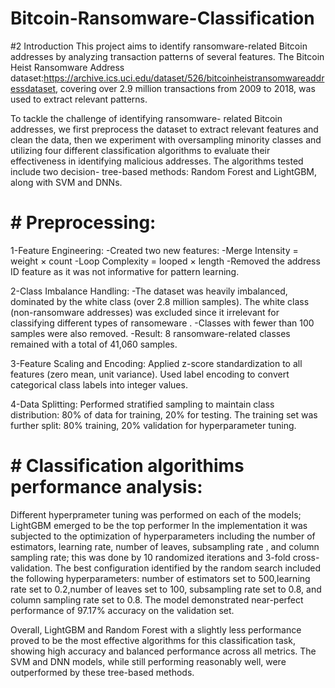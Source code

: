 # Bitcoin-Ransomware-Classification
#2 Introduction
This project aims to identify ransomware-related Bitcoin addresses by analyzing transaction patterns of several features. The Bitcoin Heist Ransomware Address dataset:https://archive.ics.uci.edu/dataset/526/bitcoinheistransomwareaddressdataset, covering over 2.9 million transactions from 2009 to 2018, was used to extract relevant patterns.

To tackle the challenge of identifying ransomware- related Bitcoin addresses, we first preprocess the dataset to extract relevant features and clean the data, then we experiment with oversampling minority classes and utilizing four different classification algorithms to evaluate their effectiveness in identifying malicious addresses. The algorithms tested include two decision- tree-based methods: Random Forest and LightGBM, along with SVM and DNNs.

# # Preprocessing: 

1-Feature Engineering:
-Created two new features:
-Merge Intensity = weight × count
-Loop Complexity = looped × length
-Removed the address ID feature as it was not informative for pattern learning.

2-Class Imbalance Handling:
-The dataset was heavily imbalanced, dominated by the white class (over 2.8 million samples).
The white class (non-ransomware addresses) was excluded since it irrelevant for classifying different types of ransomeware .
-Classes with fewer than 100 samples were also removed.
-Result: 8 ransomware-related classes remained with a total of 41,060 samples.

3-Feature Scaling and Encoding:
Applied z-score standardization to all features (zero mean, unit variance).
Used label encoding to convert categorical class labels into integer values.

4-Data Splitting:
Performed stratified sampling to maintain class distribution:
80% of data for training, 20% for testing.
The training set was further split: 80% training, 20% validation for hyperparameter tuning.

# # Classification algorithims performance analysis: 

Different hyperprameter tuning was performed on each of the models; LightGBM emerged to be the top performer In the implementation it was subjected to the optimization of hyperparameters including the number of estimators, learning rate, number of leaves, subsampling rate , and column sampling rate; this was done by 10 randomized iterations and 3-fold cross-validation. The best configuration identified by the random search included the following hyperparameters: number of estimators set to 500,learning rate set to 0.2,number of leaves set to 100, subsampling rate set to 0.8, and column sampling rate set to 0.8.
The model demonstrated near-perfect performance of 97.17% accuracy on the validation set.
 
Overall, LightGBM and Random Forest with a slightly less performance proved to be the most effective algorithms for this classification task, showing high accuracy and balanced performance across all metrics. The SVM and DNN models, while still performing reasonably well, were outperformed by these tree-based methods.

